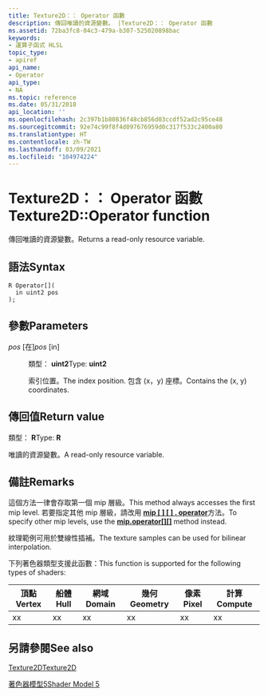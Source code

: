 ```yaml
---
title: Texture2D：： Operator 函數
description: 傳回唯讀的資源變數。 |Texture2D：： Operator 函數
ms.assetid: 72ba3fc8-04c3-479a-b307-525020898bac
keywords:
- 運算子函式 HLSL
topic_type:
- apiref
api_name:
- Operator
api_type:
- NA
ms.topic: reference
ms.date: 05/31/2018
api_location: ''
ms.openlocfilehash: 2c397b1b80836f48cb856d03ccdf52ad2c95ce48
ms.sourcegitcommit: 92e74c99f8f4d097676959d0c317f533c2400a80
ms.translationtype: HT
ms.contentlocale: zh-TW
ms.lasthandoff: 03/09/2021
ms.locfileid: "104974224"
---
```

# <a name="texture2doperator--function"></a><span data-ttu-id="155bc-105">Texture2D：： Operator 函數</span><span class="sxs-lookup"><span data-stu-id="155bc-105">Texture2D::Operator  function</span></span>

<span data-ttu-id="155bc-106">傳回唯讀的資源變數。</span><span class="sxs-lookup"><span data-stu-id="155bc-106">Returns a read-only resource variable.</span></span>

## <a name="syntax"></a><span data-ttu-id="155bc-107">語法</span><span class="sxs-lookup"><span data-stu-id="155bc-107">Syntax</span></span>

``` syntax
R Operator[](
  in uint2 pos
);
```

## <a name="parameters"></a><span data-ttu-id="155bc-108">參數</span><span class="sxs-lookup"><span data-stu-id="155bc-108">Parameters</span></span>

<dl> <dt>

<span data-ttu-id="155bc-109">*pos* \[在\]</span><span class="sxs-lookup"><span data-stu-id="155bc-109">*pos* \[in\]</span></span>
</dt> <dd>

<span data-ttu-id="155bc-110">類型： **uint2**</span><span class="sxs-lookup"><span data-stu-id="155bc-110">Type: **uint2**</span></span>

<span data-ttu-id="155bc-111">索引位置。</span><span class="sxs-lookup"><span data-stu-id="155bc-111">The index position.</span></span> <span data-ttu-id="155bc-112">包含 (x，y) 座標。</span><span class="sxs-lookup"><span data-stu-id="155bc-112">Contains the (x, y) coordinates.</span></span>

</dd> </dl>

## <a name="return-value"></a><span data-ttu-id="155bc-113">傳回值</span><span class="sxs-lookup"><span data-stu-id="155bc-113">Return value</span></span>

<span data-ttu-id="155bc-114">類型： **R**</span><span class="sxs-lookup"><span data-stu-id="155bc-114">Type: **R**</span></span>

<span data-ttu-id="155bc-115">唯讀的資源變數。</span><span class="sxs-lookup"><span data-stu-id="155bc-115">A read-only resource variable.</span></span>

## <a name="remarks"></a><span data-ttu-id="155bc-116">備註</span><span class="sxs-lookup"><span data-stu-id="155bc-116">Remarks</span></span>

<span data-ttu-id="155bc-117">這個方法一律會存取第一個 mip 層級。</span><span class="sxs-lookup"><span data-stu-id="155bc-117">This method always accesses the first mip level.</span></span> <span data-ttu-id="155bc-118">若要指定其他 mip 層級，請改用 [**mip \[ \] \[ \] . operator**](sm5-object-texture2d-mipsoperatorindex.md)方法。</span><span class="sxs-lookup"><span data-stu-id="155bc-118">To specify other mip levels, use the [**mip.operator\[\]\[\]**](sm5-object-texture2d-mipsoperatorindex.md) method instead.</span></span>

<span data-ttu-id="155bc-119">紋理範例可用於雙線性插補。</span><span class="sxs-lookup"><span data-stu-id="155bc-119">The texture samples can be used for bilinear interpolation.</span></span>

<span data-ttu-id="155bc-120">下列著色器類型支援此函數：</span><span class="sxs-lookup"><span data-stu-id="155bc-120">This function is supported for the following types of shaders:</span></span>



| <span data-ttu-id="155bc-121">頂點</span><span class="sxs-lookup"><span data-stu-id="155bc-121">Vertex</span></span> | <span data-ttu-id="155bc-122">船體</span><span class="sxs-lookup"><span data-stu-id="155bc-122">Hull</span></span> | <span data-ttu-id="155bc-123">網域</span><span class="sxs-lookup"><span data-stu-id="155bc-123">Domain</span></span> | <span data-ttu-id="155bc-124">幾何</span><span class="sxs-lookup"><span data-stu-id="155bc-124">Geometry</span></span> | <span data-ttu-id="155bc-125">像素</span><span class="sxs-lookup"><span data-stu-id="155bc-125">Pixel</span></span> | <span data-ttu-id="155bc-126">計算</span><span class="sxs-lookup"><span data-stu-id="155bc-126">Compute</span></span> |
|--------|------|--------|----------|-------|---------|
| <span data-ttu-id="155bc-127">x</span><span class="sxs-lookup"><span data-stu-id="155bc-127">x</span></span>      | <span data-ttu-id="155bc-128">x</span><span class="sxs-lookup"><span data-stu-id="155bc-128">x</span></span>    | <span data-ttu-id="155bc-129">x</span><span class="sxs-lookup"><span data-stu-id="155bc-129">x</span></span>      | <span data-ttu-id="155bc-130">x</span><span class="sxs-lookup"><span data-stu-id="155bc-130">x</span></span>        | <span data-ttu-id="155bc-131">x</span><span class="sxs-lookup"><span data-stu-id="155bc-131">x</span></span>     | <span data-ttu-id="155bc-132">x</span><span class="sxs-lookup"><span data-stu-id="155bc-132">x</span></span>       |



 

## <a name="see-also"></a><span data-ttu-id="155bc-133">另請參閱</span><span class="sxs-lookup"><span data-stu-id="155bc-133">See also</span></span>

<dl> <dt>

[<span data-ttu-id="155bc-134">Texture2D</span><span class="sxs-lookup"><span data-stu-id="155bc-134">Texture2D</span></span>](sm5-object-texture2d.md)
</dt> <dt>

[<span data-ttu-id="155bc-135">著色器模型5</span><span class="sxs-lookup"><span data-stu-id="155bc-135">Shader Model 5</span></span>](d3d11-graphics-reference-sm5.md)
</dt> </dl>

 

 




